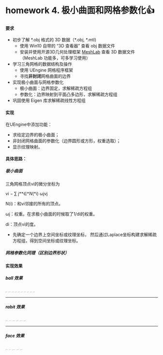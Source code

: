 # homework 4. 极小曲面和网格参数化👍

#### 要求

- 初步了解 \*.obj 格式的 3D 数据（\*.obj, \*.mtl)
  - 使用 Win10 自带的 “3D 查看器” 查看 obj 数据文件
  - 安装并使用开源3D几何处理框架 [MeshLab](http://www.meshlab.net) 查看 3D 数据文件 （MeshLab 功能多，可多学习使用）
- 学习三角网格的数据结构及操作
  - 使用 UEngine 网格程序框架
  - 寻找**非封闭**网格曲面的边界
- 实现极小曲面与网格参数化
  - 极小曲面：边界固定，求解稀疏方程组
  - 参数化：边界映射到平面凸多边形，求解稀疏方程组
- 巩固使用 Eigen 库求解稀疏线性方程组

#### 实现

在UEngine中添加功能：

- 求给定边界的极小曲面；
- 非封闭网格曲面的参数化（边界圆形或方形，权重选取）；
- 显示纹理映射。 

#### 具体思路：

##### 极小曲面 

三角网格顶点vi的微分坐标为

vi *−* ∑ j**∈**N*(*i) ωjvj

N(i)：和vi邻接的所有的顶点。

ωj：权重。在求极小曲面的时候取了1/di的权重。

di：顶点vi的度。

- 先确定一个边界上空间坐标或纹理坐标， 然后通过Laplace坐标构建求解稀疏方程组，得到空间坐标或纹理坐标。

##### 网格参数化同理（区别边界形状）

#### 实现效果

##### ball 效果

<img src="D:\ustc\homework\cg_learning\4_MinSurfMeshPara\picture\ball\ball-3d.png" alt="ball-3d" style="zoom: 10%;" />

[^pic1]: init

<img src="D:\ustc\homework\cg_learning\4_MinSurfMeshPara\picture\ball\ball-surf.jpg" alt="ball-surf" style="zoom:10%;" />

[^pic2]: minisurf

<img src="D:\ustc\homework\cg_learning\4_MinSurfMeshPara\picture\ball\cc-par.png" alt="cc-par" style="zoom:10%;" />

[^pic3]: circle-cotangent 参数化

<img src="D:\ustc\homework\cg_learning\4_MinSurfMeshPara\picture\ball\cc-ball.png" alt="cc-ball" style="zoom:10%;" />

[^pic4]: circle-cotangent 纹理映射

<img src="D:\ustc\homework\cg_learning\4_MinSurfMeshPara\picture\ball\cu-par.png" alt="cu-par" style="zoom:10%;" />

[^pic5]: circle-uniform 参数化

<img src="D:\ustc\homework\cg_learning\4_MinSurfMeshPara\picture\ball\cu-ball.png" alt="cu-ball" style="zoom:10%;" />

[^pic6]: circle-uniform 纹理映射

<img src="D:\ustc\homework\cg_learning\4_MinSurfMeshPara\picture\ball\sc-par.png" alt="sc-par" style="zoom:10%;" />

[^pic7]: square-uniform 参数化

<img src="D:\ustc\homework\cg_learning\4_MinSurfMeshPara\picture\ball\sc-ball.png" alt="sc-ball" style="zoom:10%;" />

[^pic8]: square-uniform 纹理映射

<img src="D:\ustc\homework\cg_learning\4_MinSurfMeshPara\picture\ball\su-par.png" alt="su-par" style="zoom:10%;" />

[^pic9]: square-cotangent 参数化

<img src="D:\ustc\homework\cg_learning\4_MinSurfMeshPara\picture\ball\su-ball.png" alt="su-ball" style="zoom:10%;" />

[^pic10]: square-cotangent 纹理映射

------

##### rabit 效果

<img src="D:\ustc\homework\cg_learning\4_MinSurfMeshPara\picture\rabit\rabit-3d.png" alt="rabit-3d" style="zoom:10%;" />

[^pic1]: init

<img src="D:\ustc\homework\cg_learning\4_MinSurfMeshPara\picture\rabit\cc-par-rabit.png" alt="rabit-surf" style="zoom:10%;" />

[^pic2]: minisurf

<img src="D:\ustc\homework\cg_learning\4_MinSurfMeshPara\picture\rabit\cc-par-rabit.png" alt="cc-par-rabit" style="zoom:10%;" />

[^pic3]: circle-cotangent 参数化

<img src="D:\ustc\homework\cg_learning\4_MinSurfMeshPara\picture\rabit\cc-rabit.png" alt="cc-rabit" style="zoom:10%;" />

[^pic4]: circle-cotangent 纹理映射

<img src="D:\ustc\homework\cg_learning\4_MinSurfMeshPara\picture\rabit\su-par-rabit.png" alt="su-par-rabit" style="zoom:10%;" />

[^pic5]: square-uniform 参数化

<img src="D:\ustc\homework\cg_learning\4_MinSurfMeshPara\picture\rabit\su-rabit.png" alt="su-rabit" style="zoom:10%;" />

[^pic6]: square-uniform 纹理映射

------

##### face 效果

<img src="D:\ustc\homework\cg_learning\4_MinSurfMeshPara\picture\face\face-3d.png" alt="face-3d" style="zoom:10%;" />

[^pic1]: init

<img src="D:\ustc\homework\cg_learning\4_MinSurfMeshPara\picture\face\face-surf.png" alt="face-surf" style="zoom:10%;" />

[^pic2]: minisurf

<img src="D:\ustc\homework\cg_learning\4_MinSurfMeshPara\picture\face\cc-par-face.png" alt="cc-par-face" style="zoom:10%;" />

[^pic3]: circle-cotangent 参数化

<img src="D:\ustc\homework\cg_learning\4_MinSurfMeshPara\picture\face\su-par-face.png" alt="su-par-face" style="zoom:10%;" />

[^pic4]: square-uniform 参数化

<img src="D:\ustc\homework\cg_learning\4_MinSurfMeshPara\picture\face\face-par.png" alt="face-par" style="zoom:10%;" />

[^pic5]: 纹理映射。p.s.一点小尝试，效果很吓人。😢

